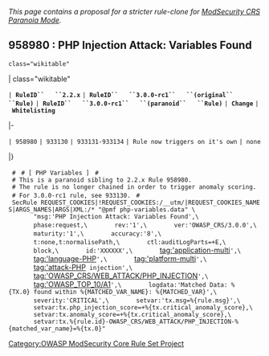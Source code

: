 *This page contains a proposal for a stricter rule-clone for
[ModSecurity CRS Paranoia
Mode](OWASP_ModSec_CRS_Paranoia_Mode "wikilink").*

## 958980 : PHP Injection Attack: Variables Found

`class="wikitable"`

| class="wikitable"

`| `**`RuleID``   ``2.2.x`**
`| `**`RuleID``   ``3.0.0-rc1``   ``(original``   ``Rule)`**
`| `**`RuleID``   ``3.0.0-rc1``   ``(paranoid``   ``Rule)`**
`| `**`Change`**
`| `**`Whitelisting`**

|-

`| 958980`
`| 933130`
`| 933131-933134`
`| Rule now triggers on it's own`
`| none`

|}

` #`
` # [ PHP Variables ]`
` #`
` # This is a paranoid sibling to 2.2.x Rule 958980.`
` # The rule is no longer chained in order to trigger anomaly scoring.`
` # For 3.0.0-rc1 rule, see 933130.`
` #`
` SecRule REQUEST_COOKIES|!REQUEST_COOKIES:/__utm/|REQUEST_COOKIES_NAMES|ARGS_NAMES|ARGS|XML:/* "@pmf php-variables.data" \`
`       "msg:'PHP Injection Attack: Variables Found',\`
`       phase:request,\`
`       rev:'1',\`
`       ver:'OWASP_CRS/3.0.0',\`
`       maturity:'1',\`
`       accuracy:'8',\`
`       t:none,t:normalisePath,\`
`       ctl:auditLogParts=+E,\`
`       block,\`
`       id:'XXXXXX',\`
`       `<tag:'application-multi>`',\`
`       `<tag:'language-PHP>`',\`
`       `<tag:'platform-multi>`',\`
`       `<tag:'attack-PHP>` injection',\`
`       `<tag:'OWASP_CRS/WEB_ATTACK/PHP_INJECTION>`',\`
`       `<tag:'OWASP_TOP_10/A1>`',\`
`       logdata:'Matched Data: %{TX.0} found within %{MATCHED_VAR_NAME}: %{MATCHED_VAR}',\`
`       severity:'CRITICAL',\`
`       setvar:'tx.msg=%{rule.msg}',\`
`       setvar:tx.php_injection_score=+%{tx.critical_anomaly_score},\`
`       setvar:tx.anomaly_score=+%{tx.critical_anomaly_score},\`
`       setvar:tx.%{rule.id}-OWASP_CRS/WEB_ATTACK/PHP_INJECTION-%{matched_var_name}=%{tx.0}"`

[Category:OWASP ModSecurity Core Rule Set
Project](Category:OWASP_ModSecurity_Core_Rule_Set_Project "wikilink")